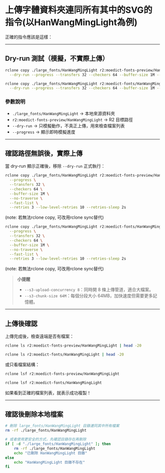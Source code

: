 # 上傳字體資料夾連同所有其中的SVG的指令(以HanWangMingLight為例)

正確的指令應該是這樣：

---

## **Dry-run 測試（模擬，不實際上傳）**

```bash
rclone copy ./large_fonts/HanWangMingLight r2:moedict-fonts-preview/HanWangMingLight \
  --dry-run --progress --transfers 32 --checkers 64 --buffer-size 1M --no-traverse --fast-list
```

```bash
rclone copy ./large_fonts/HanWangMingLight r2:moedict-fonts/HanWangMingLight \
  --dry-run --progress --transfers 32 --checkers 64 --buffer-size 1M --no-traverse --fast-list
```

### **參數說明**

* `./large_fonts/HanWangMingLight` → 本地來源資料夾
* `r2:moedict-fonts-preview/HanWangMingLight` → R2 目標路徑
* `--dry-run` → 只模擬動作，不真正上傳，用來檢查檔案列表
* `--progress` → 顯示即時模擬進度

---

## **確認路徑無誤後，實際上傳**

當 dry-run 顯示正確後，移除 `--dry-run` 正式執行：

```bash
rclone copy ./large_fonts/HanWangMingLight r2:moedict-fonts-preview/HanWangMingLight \
  --progress \
  --transfers 32 \
  --checkers 64 \
  --buffer-size 1M \
  --no-traverse \
  --fast-list \
  --retries 3 --low-level-retries 10 --retries-sleep 2s
```

(note: 若無法rclone copy, 可改用rclone sync替代)

```bash
rclone copy ./large_fonts/HanWangMingLight r2:moedict-fonts/HanWangMingLight \
  --progress \
  --transfers 32 \
  --checkers 64 \
  --buffer-size 1M \
  --no-traverse \
  --fast-list \
  --retries 3 --low-level-retries 10 --retries-sleep 2s
```
(note: 若無法rclone copy, 可改用rclone sync替代)


> **小提醒**
>
> * `--s3-upload-concurrency 8`：同時開 8 條上傳管道，適合大檔案。
> * `--s3-chunk-size 64M`：每個分段大小 64MB，加快速度但需要更多記憶體。

---

## **上傳後確認**

上傳完成後，檢查遠端是否有檔案：

```bash
rclone ls r2:moedict-fonts-preview/HanWangMingLight | head -20
```


```bash
rclone ls r2:moedict-fonts/HanWangMingLight | head -20
```

或只看檔案結構：

```bash
rclone lsf r2:moedict-fonts-preview/HanWangMingLight
```


```bash
rclone lsf r2:moedict-fonts/HanWangMingLight
```

如果看到正確的檔案列表，就表示成功複製！


---

## **確認後刪除本地檔案**

```bash
# 刪除 large_fonts/HanWangMingLight 目錄連同其中所有檔案
rm -rf ./large_fonts/HanWangMingLight

# 或者使用更安全的方式，先確認目錄存在再刪除
if [ -d "./large_fonts/HanWangMingLight" ]; then
    rm -rf ./large_fonts/HanWangMingLight
    echo "已刪除 HanWangMingLight 目錄"
else
    echo "HanWangMingLight 目錄不存在"
fi
```
